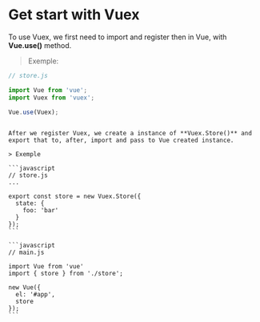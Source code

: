 # Get start with Vuex

To use Vuex, we first need to import and register then in Vue, with **Vue.use()** method.

> Exemple:

```javascript
// store.js

import Vue from 'vue';
import Vuex from 'vuex';

Vue.use(Vuex);
```

````

After we register Vuex, we create a instance of **Vuex.Store()** and export that to, after, import and pass to Vue created instance.

> Exemple

```javascript
// store.js
...

export const store = new Vuex.Store({
  state: {
    foo: 'bar'
  }
});
```

```javascript
// main.js

import Vue from 'vue'
import { store } from './store';

new Vue({
  el: '#app',
  store
});
```